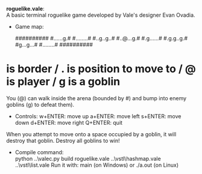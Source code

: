 **roguelike.vale**:  
A basic terminal roguelike game developed by Vale's designer Evan Ovadia.

- Game map:

    ##########
    #......g.#
    #........#
    #..g..g..#
    #..@...g.#
    #.g......#
    #.g.g..g.#
    #g...g...#
    #........#
    ##########

# is border / . is position to move to / @ is player / g is a goblin
You (@) can walk inside the arena (bounded by #) and bump into enemy goblins (g) to defeat them).

- Controls:
    w+ENTER: move up
    a+ENTER: move left
    s+ENTER: move down
    d+ENTER: move right
    Q+ENTER: quit

When you attempt to move onto a space occupied by a goblin, it will
destroy that goblin. Destroy all goblins to win!

- Compile command:  
python ..\valec.py build roguelike.vale ..\vstl\hashmap.vale ..\vstl\list.vale
Run it with:  main (on Windows) or ./a.out (on Linux)